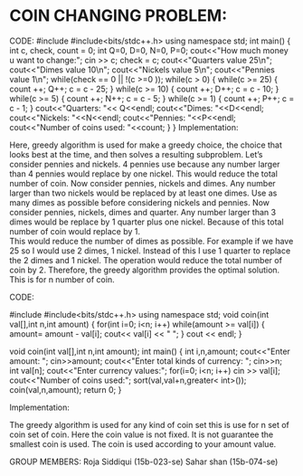 # COIN CHANGING PROBLEM:

CODE:
#include <iostream>
#include<bits/stdc++.h> 
using namespace std;
int main()
{
    int c, check, count = 0;
    int Q=0, D=0, N=0, P=0;
     cout<<"How much money u want to change:";
     cin >> c;
     check = c;
     cout<<"Quarters value 25\n";
     cout<<"Dimes value 10\n";
     cout<<"Nickels value 5\n";
     cout<<"Pennies value 1\n";
     while(check == 0 || !(c >=0 ));
	 while(c > 0)
	 {
		while(c >= 25)
		{
			count ++;
			Q++;
			c = c - 25;
		}
		while(c >= 10)
		{
			count ++;
			D++;
			c = c - 10;
		}
		while(c >= 5)
		{
			count ++;
			N++;
			c = c - 5;
		}
		while(c >= 1)
		{
			count ++;
			P++;
		    c = c - 1;
		}
     cout<<"Quarters: "<< Q<<endl;
     cout<<"Dimes: "<<D<<endl;
     cout<<"Nickels: "<<N<<endl;
     cout<<"Pennies: "<<P<<endl;
     cout<<"Number of coins used: "<<count;
    }
}
Implementation:

Here, greedy algorithm is used for make a greedy choice, the choice that looks best at the time, and then solves a resulting subproblem. 
Let’s consider pennies and nickels. 4 pennies use because any number larger than 4 pennies would replace by one nickel. This would reduce the total number of coin.
Now consider pennies, nickels and dimes. Any number larger than two nickels would be replaced by at least one dimes. Use as many dimes as possible before considering nickels and pennies.
Now consider pennies, nickels, dimes and quarter. Any number larger than 3 dimes would be replace by 1 quarter plus one nickel. Because of this total number of coin would replace by 1.   
This would reduce the number of dimes as possible.
For example if we have 25 so I would use 2 dimes, 1 nickel. Instead of this I use 1 quarter to replace the 2 dimes and 1 nickel. The operation would reduce the total number of coin by 2.
Therefore, the greedy algorithm provides the optimal solution. This is for n number of coin.


CODE:

#include <iostream>
#include<bits/stdc++.h> 
using namespace std;
void coin(int val[],int n,int amount)
{
    for(int i=0; i<n; i++)
    while(amount >= val[i])
    {
      amount= amount - val[i];
      cout<< val[i] << " ";
    }
    cout << endl;
}

void coin(int val[],int n,int amount);
int main()
{
  int i,n,amount;
  cout<<"Enter amount: ";
  cin>>amount;
  cout<<"Enter total kinds of currency: ";
  cin>>n;	
  int val[n];
  cout<<"Enter currency values:";
  for(i=0; i<n; i++)
  cin >> val[i];
  cout<<"Number of coins used:";
  sort(val,val+n,greater< int>());
  coin(val,n,amount);
  return 0;
}

Implementation:

The greedy algorithm is used for any kind of coin set this is use for n set of coin set of coin. Here the coin value is not fixed. It is not guarantee the smallest coin is used. The coin is used according to your amount value. 

GROUP MEMBERS:
Roja Siddiqui (15b-023-se)
Sahar shan (15b-074-se)
